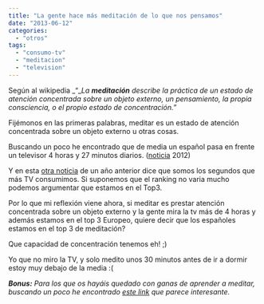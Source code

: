 ```yaml
---
title: "La gente hace más meditación de lo que nos pensamos"
date: "2013-06-12"
categories: 
  - "otros"
tags: 
  - "consumo-tv"
  - "meditacion"
  - "television"
---
```


Según al wikipedia _“__La_ _**meditación**_ _describe la práctica de un estado de atención concentrada sobre un objeto externo, un pensamiento, la propia consciencia, o el propio estado de concentración.”_

Fijémonos en las primeras palabras, meditar es un estado de atención concentrada sobre un objeto externo u otras cosas.

Buscando un poco he encontrado que de media un español pasa en frente un televisor 4 horas y 27 minutos diarios. ([noticia](http://www.expansion.com/2012/03/01/empresas/tmt/1330603145.html) 2012)

Y en esta [otra noticia](http://www.elmundo.es/elmundo/2011/11/13/television/1321200359.html) de un año anterior dice que somos los segundos que más TV consumimos. Si suponemos que el ranking no varia mucho podemos argumentar que estamos en el Top3.

Por lo que mi reflexión viene ahora, si meditar es prestar atención concentrada sobre un objeto externo y la gente mira la tv más de 4 horas y además estamos en el top 3 Europeo, quiere decir que los españoles estamos en el top 3 de meditación?

Que capacidad de concentración tenemos eh! ;)

Yo que no miro la TV, y solo medito unos 30 minutos antes de ir a dormir estoy muy debajo de la media :(

_**Bonus:** Para los que os hayáis quedado con ganas de aprender a meditar, buscando un poco he encontrado [este link](http://chocobuda.com/2010/07/01/calma-la-mente-10-consejos-para-comenzar-a-meditar/) que parece interesante._
